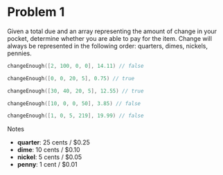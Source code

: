 # Problem 1

Given a total due and an array representing the amount of change in your pocket, determine whether you are able
to pay for the item. Change will always be represented in the following order: quarters, dimes, nickels, pennies.

```go
changeEnough([2, 100, 0, 0], 14.11) // false

changeEnough([0, 0, 20, 5], 0.75) // true

changeEnough([30, 40, 20, 5], 12.55) // true

changeEnough([10, 0, 0, 50], 3.85) // false

changeEnough([1, 0, 5, 219], 19.99) // false
```

Notes

- **quarter**: 25 cents / $0.25
- **dime**: 10 cents / $0.10
- **nickel**: 5 cents / $0.05
- **penny**: 1 cent / $0.01
